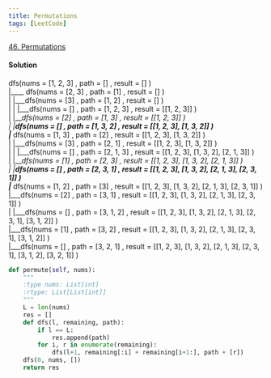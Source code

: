 ```yaml
---
title: Permutations
tags: [LeetCode]
---
```


[46. Permutations](https://leetcode.com/problems/permutations/)
#### Solution 
dfs(nums = [1, 2, 3] , path = [] , result = [] )  
|____ dfs(nums = [2, 3] , path = [1] , result = [] )  
|      |___dfs(nums = [3] , path = [1, 2] , result = [] )  
|      |    |___dfs(nums = [] , path = [1, 2, 3] , result = [[1, 2, 3]] )  
|      |___dfs(nums = [2] , path = [1, 3] , result = [[1, 2, 3]] )  
|           |___dfs(nums = [] , path = [1, 3, 2] , result = [[1, 2, 3], [1, 3, 2]] )  
|____ dfs(nums = [1, 3] , path = [2] , result = [[1, 2, 3], [1, 3, 2]] )  
|      |___dfs(nums = [3] , path = [2, 1] , result = [[1, 2, 3], [1, 3, 2]] )  
|      |    |___dfs(nums = [] , path = [2, 1, 3] , result = [[1, 2, 3], [1, 3, 2], [2, 1, 3]] )  
|      |___dfs(nums = [1] , path = [2, 3] , result = [[1, 2, 3], [1, 3, 2], [2, 1, 3]] )  
|           |___dfs(nums = [] , path = [2, 3, 1] , result = [[1, 2, 3], [1, 3, 2], [2, 1, 3], [2, 3, 1]] )  
|____ dfs(nums = [1, 2] , path = [3] , result = [[1, 2, 3], [1, 3, 2], [2, 1, 3], [2, 3, 1]] )  
       |___dfs(nums = [2] , path = [3, 1] , result = [[1, 2, 3], [1, 3, 2], [2, 1, 3], [2, 3, 1]] )  
       |    |___dfs(nums = [] , path = [3, 1, 2] , result = [[1, 2, 3], [1, 3, 2], [2, 1, 3], [2, 3, 1], [3, 1, 2]] )  
       |___dfs(nums = [1] , path = [3, 2] , result = [[1, 2, 3], [1, 3, 2], [2, 1, 3], [2, 3, 1], [3, 1, 2]] )  
            |___dfs(nums = [] , path = [3, 2, 1] , result = [[1, 2, 3], [1, 3, 2], [2, 1, 3], [2, 3, 1], [3, 1, 2], [3, 2, 1]] )  
```python
def permute(self, nums):
    """
    :type nums: List[int]
    :rtype: List[List[int]]
    """
    L = len(nums)
    res = []
    def dfs(l, remaining, path):
        if l == L:
            res.append(path)
        for i, r in enumerate(remaining):
            dfs(l+1, remaining[:i] + remaining[i+1:], path + [r])
    dfs(0, nums, [])
    return res
```